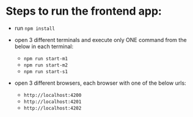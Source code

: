 # Steps to run the frontend app:

  * run `npm install`
  * open 3 different terminals and execute only ONE command from the below in each terminal:

    * `npm run start-m1`
    * `npm run start-m2`
    * `npm run start-s1`

  * open 3 different browsers, each browser with one of the below urls:
    * `http://localhost:4200`
    * `http://localhost:4201`
    * `http://localhost:4202`
